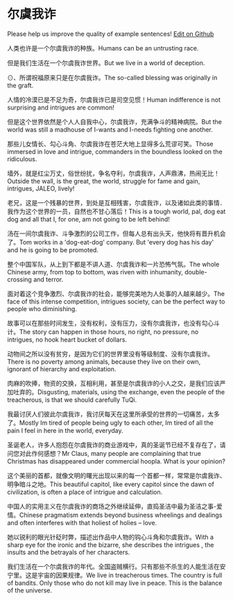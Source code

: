 # 尔虞我诈

Please help us improve the quality of example sentences! [Edit on Github](https://github.com/jiyushe/jiyu-example-sentence-source/blob/main/chinese/eryuwozha.md)

<p><span class="chinese">人类也许是一个尔虞我诈的种族。</span><span class="english">Humans can be an untrusting race.</span></p>

<p><span class="chinese">但是我们生活在一个尔虞我诈世界。</span><span class="english">But we live in a world of deception.</span></p>

<p><span class="chinese">⊙、所谓祝福原来只是在尔虞我诈。</span><span class="english">The so-called blessing was originally in the graft.</span></p>

<p><span class="chinese">人情的冷漠已是不足为奇，尔虞我诈已是司空见惯！</span><span class="english">Human indifference is not surprising and intrigues are common!</span></p>

<p><span class="chinese">但是这个世界依然是个人人自我中心，尔虞我诈，充满争斗的精神病院。</span><span class="english">But the world was still a madhouse of I-wants and I-needs fighting one another.</span></p>

<p><span class="chinese">那些儿女情长、勾心斗角、尔虞我诈在苍茫大地上显得多么荒谬可笑。</span><span class="english">Those immersed in love and intrigue, commanders in the boundless looked on the ridiculous.</span></p>

<p><span class="chinese">墙外，就是红尘万丈，俗世纷扰，争名夺利，尔虞我诈，人声鼎沸，热闹无比！</span><span class="english">Outside the wall, is the great, the world, struggle for fame and gain, intrigues, JALEO, lively!</span></p>

<p><span class="chinese">老兄，这是一个残暴的世界，到处是互相残害，尔虞我诈，以及诸如此类的事情．我作为这个世界的一员，自然也不甘心落后！</span><span class="english">This is a tough world, pal, dog eat dog and all that I, for one, am not going to be left behind!</span></p>

<p><span class="chinese">汤在一间尔虞我诈、斗争激烈的公司工作，但每人总有出头天，他快将有晋升机会了。</span><span class="english">Tom works in a 'dog-eat-dog' company. But 'every dog has his day' and he is going to be promoted.</span></p>

<p><span class="chinese">整个中国军队，从上到下都是不讲人道、尔虞我诈和一片恐怖气氛。</span><span class="english">The whole Chinese army, from top to bottom, was riven with inhumanity, double-crossing and terror.</span></p>

<p><span class="chinese">面对着这个竞争激烈、尔虞我诈的社会，能够完美地为人处事的人越来越少。</span><span class="english">The face of this intense competition, intrigues society, can be the perfect way to people who diminishing.</span></p>

<p><span class="chinese">故事可以在那些时间发生，没有权利，没有压力，没有尔虞我诈，也没有勾心斗计。</span><span class="english">The story can happen in those hours, no right, no pressure, no intrigues, no hook heart bucket of dollars.</span></p>

<p><span class="chinese">动物间之所以没有贫穷，是因为它们的世界里没有等级制度、没有尔虞我诈。</span><span class="english">There is no poverty among animals, because they live on their own, ignorant of hierarchy and exploitation.</span></p>

<p><span class="chinese">肉麻的吹捧，物资的交换，互相利用，甚至是尔虞我诈的小人之交，是我们应该严加吐弃的。</span><span class="english">Disgusting, materials, using the exchange, even the people of the treacherous, is that we should carefully TuQi.</span></p>

<p><span class="chinese">我最讨厌人们彼此尔虞我诈，我讨厌每天在这里所承受的世界的一切痛苦，太多了。</span><span class="english">Mostly Im tired of people being ugly to each other, Im tired of all the pain I feel in here in the world, everyday.</span></p>

<p><span class="chinese">圣诞老人，许多人抱怨在尔虞我诈的商业游戏中，真的圣诞节已经不复存在了，请问您对此作何感想？</span><span class="english">Mr Claus, many people are complaining that true Christmas has disappeared under commercial hoopla. What is your opinion?</span></p>

<p><span class="chinese">这个美丽的首都，就像文明的曙光出现以来的每一个首都一样，常常是尔虞我诈、明争暗斗之地。</span><span class="english">This beautiful capitol, like every capitol since the dawn of civilization, is often a place of intrigue and calculation.</span></p>

<p><span class="chinese">中国人的实用主义在尔虞我诈的商场之外继续延伸，直捣圣洁中最为圣洁之事-爱情。</span><span class="english">Chinese pragmatism extends beyond business wheelings and dealings and often interferes with that holiest of holies – love.</span></p>

<p><span class="chinese">她以锐利的眼光针砭时弊，描述出作品中人物的钩心斗角和尔虞我诈。</span><span class="english">With a sharp eye for the ironic and the bizarre, she describes the intrigues , the insults and the betrayals of her characters.</span></p>

<p><span class="chinese">我们生活在一个尔虞我诈的年代。全国盗贼横行。只有那些不杀生的人能生活在安宁里。这是宇宙的因果规律。</span><span class="english">We live in treacherous times. The country is full of bandits. Only those who do not kill may live in peace. This is the balance of the universe.</span></p>

